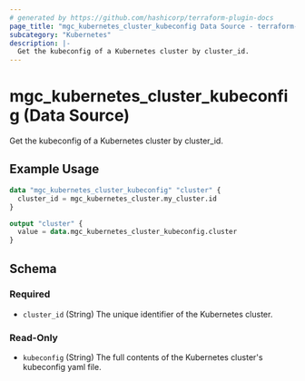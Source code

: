 ```yaml
---
# generated by https://github.com/hashicorp/terraform-plugin-docs
page_title: "mgc_kubernetes_cluster_kubeconfig Data Source - terraform-provider-mgc"
subcategory: "Kubernetes"
description: |-
  Get the kubeconfig of a Kubernetes cluster by cluster_id.
---
```


# mgc_kubernetes_cluster_kubeconfig (Data Source)

Get the kubeconfig of a Kubernetes cluster by cluster_id.

## Example Usage

```terraform
data "mgc_kubernetes_cluster_kubeconfig" "cluster" {
  cluster_id = mgc_kubernetes_cluster.my_cluster.id
}

output "cluster" {
  value = data.mgc_kubernetes_cluster_kubeconfig.cluster
}
```

<!-- schema generated by tfplugindocs -->
## Schema

### Required

- `cluster_id` (String) The unique identifier of the Kubernetes cluster.

### Read-Only

- `kubeconfig` (String) The full contents of the Kubernetes cluster's kubeconfig yaml file.
